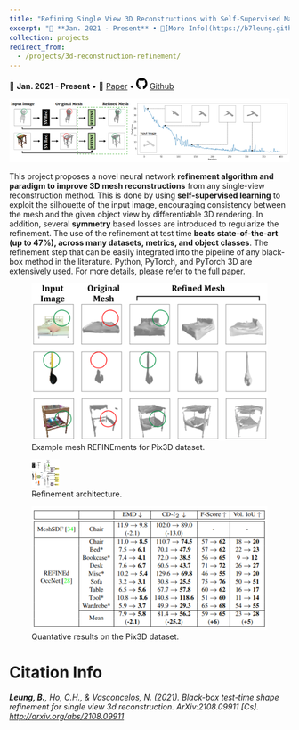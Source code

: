 ```yaml
---
title: "Refining Single View 3D Reconstructions with Self-Supervised Machine Learning"
excerpt: "📅 **Jan. 2021 - Present** • 🔎[More Info](https://b7leung.github.io/projects/3d-reconstruction-refinement/) • 📄 [Paper](https://arxiv.org/pdf/2108.09911.pdf) <br/> A novel neural network refinement algorithm to generate 3D meshes from a single image. Used self-supervised learning & symmetry regularization; beats state-of-the-art (up to 47%), across many datasets. <br/><img src='/images/REFINE_Main_Picture.png'>"
collection: projects
redirect_from: 
  - /projects/3d-reconstruction-refinement/
---
```


📅 **Jan. 2021 - Present** • 📄 [Paper](https://arxiv.org/pdf/2108.09911.pdf) • <img src="/images/github_icon.png" width="20" height="20"> [Github](https://github.com/b7leung/3D-Mesh-REFINEment)

<img src='/images/REFINE_Main_Picture.png'>

This project proposes a novel neural network **refinement algorithm and paradigm to improve 3D mesh reconstructions** from any single-view reconstruction method. This is done by using **self-supervised learning** to exploit the silhouette of the input image, encouraging consistency between the mesh and the given object view by differentiable 3D rendering. In addition, several **symmetry** based losses are introduced to regularize the refinement. The use of the refinement at test time **beats state-of-the-art (up to 47%), across many datasets, metrics, and object classes**. The refinement step that can be easily integrated into the pipeline of any black-box method in the literature. Python, PyTorch, and PyTorch 3D are extensively used. For more details, please refer to the [full paper](https://arxiv.org/pdf/2108.09911.pdf).

<figure>
  <img src="/images/REFINE/refine_qual.png">
  <figcaption>Example mesh REFINEments for Pix3D dataset.</figcaption>
</figure>

<figure>
  <img src="/images/REFINE/refine_arch.png" width="50" height="50" >
  <figcaption>Refinement architecture.</figcaption>
</figure>

<figure>
  <img src="/images/REFINE/refine_quant.png" >
  <figcaption>Quantative results on the Pix3D dataset.</figcaption>
</figure>


Citation Info
======

_**Leung, B.**, Ho, C.H., & Vasconcelos, N. (2021). Black-box test-time shape refinement for single view 3d reconstruction. ArXiv:2108.09911 [Cs]. http://arxiv.org/abs/2108.09911_

